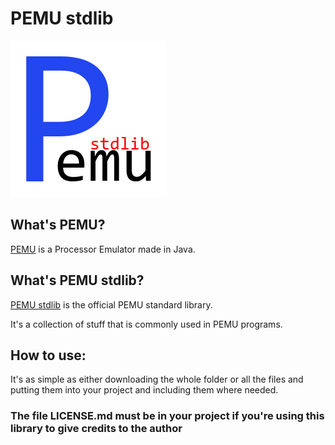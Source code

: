 # PEMU stdlib

![](./logo.png)

## What's PEMU?

[PEMU](https://github.com/hds536jhmk/ProcessorEmulator) is a Processor Emulator made in Java.

## What's PEMU stdlib?

[PEMU stdlib](https://github.com/hds536jhmk/ProcessorEmulator/tree/master/stdlib) is the official PEMU standard library.

It's a collection of stuff that is commonly used in PEMU programs.

## How to use:

It's as simple as either downloading the whole folder or all the files and putting them into your project and including
them where needed.

### The file LICENSE.md must be in your project if you're using this library to give credits to the author

